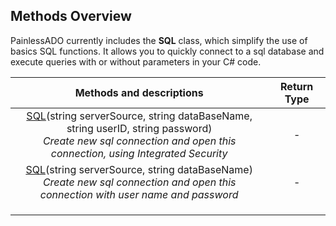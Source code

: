 ## Methods Overview

PainlessADO currently includes the **SQL** class, which simplify the use of basics SQL functions. It allows you to quickly connect to a sql database and execute queries with or without parameters in your C\# code.

| **Methods and descriptions** | **Return Type** |
| :---: | :---: |
| [SQL](/docs/getting-started.md)(string serverSource, string dataBaseName, string userID, string password)<br>*Create new sql connection and open this connection, using Integrated Security* | - |
| [SQL](/docs/getting-started.md)(string serverSource, string dataBaseName)<br>*Create new sql connection and open this connection with user name and password* | - |
|  |  |
|  |  |
|  |  |



